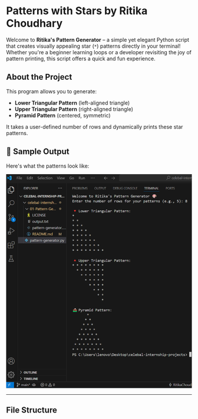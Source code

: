#  Patterns with Stars by Ritika Choudhary

Welcome to **Ritika's Pattern Generator** – a simple yet elegant Python script that creates visually appealing star (`*`) patterns directly in your terminal! Whether you're a beginner learning loops or a developer revisiting the joy of pattern printing, this script offers a quick and fun experience.

##  About the Project

This program allows you to generate:

-  **Lower Triangular Pattern** (left-aligned triangle)
-  **Upper Triangular Pattern** (right-aligned triangle)
-   **Pyramid Pattern** (centered, symmetric)

It takes a user-defined number of rows and dynamically prints these star patterns.

## 📸 Sample Output

Here's what the patterns look like:

![Pattern Output](02_pattern_output.png)

---

##  File Structure

